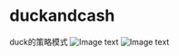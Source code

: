 # duckandcash
duck的策略模式
![Image text](https://github.com/cumtwxl/duck/blob/master/类图.png)
![Image text](https://github.com/cumtwxl/duck/blob/master/测试.png)

